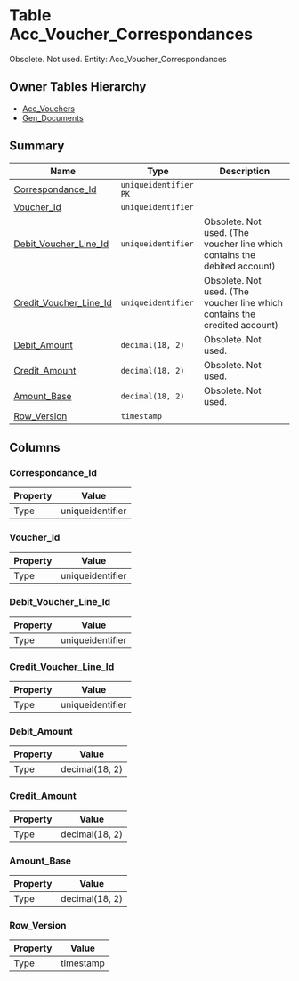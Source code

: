 # Table Acc_Voucher_Correspondances

Obsolete. Not used. Entity: Acc_Voucher_Correspondances

## Owner Tables Hierarchy

* [Acc_Vouchers](Acc_Vouchers.md)
* [Gen_Documents](Gen_Documents.md)

## Summary

| Name | Type | Description |
| - | - | --- |
|[Correspondance_Id](#correspondance_id)|`uniqueidentifier` `PK`||
|[Voucher_Id](#voucher_id)|`uniqueidentifier` ||
|[Debit_Voucher_Line_Id](#debit_voucher_line_id)|`uniqueidentifier` |Obsolete. Not used. (The voucher line which contains the debited account)|
|[Credit_Voucher_Line_Id](#credit_voucher_line_id)|`uniqueidentifier` |Obsolete. Not used. (The voucher line which contains the credited account)|
|[Debit_Amount](#debit_amount)|`decimal(18, 2)` |Obsolete. Not used.|
|[Credit_Amount](#credit_amount)|`decimal(18, 2)` |Obsolete. Not used.|
|[Amount_Base](#amount_base)|`decimal(18, 2)` |Obsolete. Not used.|
|[Row_Version](#row_version)|`timestamp` ||

## Columns

### Correspondance_Id

| Property | Value |
| - | - |
|Type|uniqueidentifier|

### Voucher_Id

| Property | Value |
| - | - |
|Type|uniqueidentifier|

### Debit_Voucher_Line_Id

| Property | Value |
| - | - |
|Type|uniqueidentifier|

### Credit_Voucher_Line_Id

| Property | Value |
| - | - |
|Type|uniqueidentifier|

### Debit_Amount

| Property | Value |
| - | - |
|Type|decimal(18, 2)|

### Credit_Amount

| Property | Value |
| - | - |
|Type|decimal(18, 2)|

### Amount_Base

| Property | Value |
| - | - |
|Type|decimal(18, 2)|

### Row_Version

| Property | Value |
| - | - |
|Type|timestamp|


